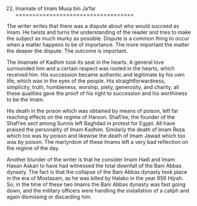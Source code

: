 22. Imamate of Imam Musa bin Ja’far
===================================

The writer writes that there was a dispute about who would succeed as
Imam. He twists and turns the understanding of the reader and tries to
make the subject as much murky as possible. Dispute is a common thing to
occur when a matter happens to be of importance. The more important the
matter the deeper the dispute. The outcome is important.

The Imamate of Kadhim took its seat in the hearts. A general love
surrounded him and a certain respect was rooted in the hearts, which
received him. His succession became authentic and legitimate by his own
life, which was in the eyes of the people. His straightforwardness,
simplicity, truth, humbleness, worship, piety, generosity, and charity,
all these qualities gave the proof of his right to succession and his
worthiness to be the Imam.

His death in the prison which was obtained by means of poison, left far
reaching effects on the regime of Haroon. Shafi’ee, the founder of the
Shafi’ee sect among Sunnis left Baghdad in protest for Egypt. All have
praised the personality of Imam Kadhim. Similarly the death of Imam Reza
which too was by poison and likewise the death of Imam Jawad which too
was by poison. The martyrdom of these Imams left a very bad reflection
on the regime of the day.

Another blunder of the writer is that he consider Imam Hadi and Imam
Hasan Askari to have had witnessed the total downfall of the Bani Abbas
dynasty. The fact is that the collapse of the Bani Abbas dynasty took
place in the era of Mostasam, as he was killed by Halako in the year 656
Hijrah. So, in the time of these two Imams the Bani Abbas dynasty was
fast going down, and the military officers were handling the
installation of a caliph and again dismissing or discarding him.


